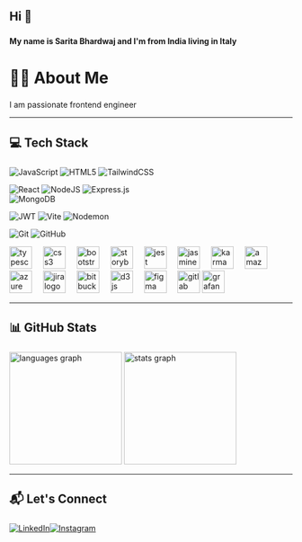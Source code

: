 
<h2 align="left">Hi 👋</h2>

###

<h4 align="left">My name is Sarita Bhardwaj and I'm from India living in Italy</h4>

###

# 👨‍💻 About Me
###

<p align="left">I am passionate frontend engineer </p>

---

## 💻 Tech Stack

###  
![JavaScript](https://img.shields.io/badge/javascript-%23323330.svg?style=for-the-badge&logo=javascript&logoColor=%23F7DF1E) 
![HTML5](https://img.shields.io/badge/html5-%23E34F26.svg?style=for-the-badge&logo=html5&logoColor=white) 
![TailwindCSS](https://img.shields.io/badge/tailwindcss-%2338B2AC.svg?style=for-the-badge&logo=tailwind-css&logoColor=white) 

![React](https://img.shields.io/badge/-React-61DAFB?logo=react&logoColor=white&style=for-the-badge) 
![NodeJS](https://img.shields.io/badge/node.js-6DA55F?style=for-the-badge&logo=node.js&logoColor=white) 
![Express.js](https://img.shields.io/badge/express.js-%23404d59.svg?style=for-the-badge&logo=express&logoColor=%2361DAFB)  
![MongoDB](https://img.shields.io/badge/-MongoDB-47A248?logo=mongodb&logoColor=white&style=for-the-badge) 

![JWT](https://img.shields.io/badge/JWT-black?style=for-the-badge&logo=JSON%20web%20tokens) 
![Vite](https://img.shields.io/badge/-Vite-646CFF?logo=vite&logoColor=white&style=for-the-badge) 
![Nodemon](https://img.shields.io/badge/NODEMON-%23323330.svg?style=for-the-badge&logo=nodemon&logoColor=%BBDEAD)  

![Git](https://img.shields.io/badge/git-%23F05033.svg?style=for-the-badge&logo=git&logoColor=white) 
![GitHub](https://img.shields.io/badge/github-%23121011.svg?style=for-the-badge&logo=github&logoColor=white)



<div align="left">
  <img src="https://cdn.jsdelivr.net/gh/devicons/devicon/icons/typescript/typescript-original.svg" height="40" alt="typescript logo"  />
  <img width="12" />
  <img src="https://cdn.jsdelivr.net/gh/devicons/devicon/icons/css3/css3-original.svg" height="40" alt="css3 logo"  />
  <img width="12" />
  <img src="https://cdn.jsdelivr.net/gh/devicons/devicon/icons/bootstrap/bootstrap-original.svg" height="40" alt="bootstrap logo"  />
  <img width="12" />
  <img src="https://cdn.jsdelivr.net/gh/devicons/devicon/icons/storybook/storybook-original.svg" height="40" alt="storybook logo"  />
  <img width="12" />
  <img src="https://cdn.jsdelivr.net/gh/devicons/devicon/icons/jest/jest-plain.svg" height="40" alt="jest logo"  />
  <img width="12" />
   <img src="https://cdn.jsdelivr.net/gh/devicons/devicon/icons/jasmine/jasmine-original.svg" height="40" alt="jasmine logo"  />
  <img width="12" />
   <img src="https://cdn.jsdelivr.net/gh/devicons/devicon/icons/karma/karma-original.svg" height="40" alt="karma logo"  />
  <img width="12" />
  <img src="https://cdn.jsdelivr.net/gh/devicons/devicon/icons/amazonwebservices/amazonwebservices-line-wordmark.svg" height="40" alt="amazonwebservices logo"  />
  <img width="12" />
  <img src="https://cdn.jsdelivr.net/gh/devicons/devicon/icons/azure/azure-original.svg" height="40" alt="azure logo"  />
  <img width="12" />
  <img src="https://cdn.jsdelivr.net/gh/devicons/devicon/icons/jira/jira-original.svg" height="40" alt="jira logo"  />
  <img width="12" />
  <img src="https://cdn.jsdelivr.net/gh/devicons/devicon/icons/bitbucket/bitbucket-original.svg" height="40" alt="bitbucket logo"  />
  <img width="12" />
  <img src="https://cdn.jsdelivr.net/gh/devicons/devicon/icons/d3js/d3js-original.svg" height="40" alt="d3js logo"  />
  <img width="12" />
  <img src="https://cdn.jsdelivr.net/gh/devicons/devicon/icons/figma/figma-original.svg" height="40" alt="figma logo"  />
  <img width="12" />
  <img src="https://cdn.jsdelivr.net/gh/devicons/devicon/icons/gitlab/gitlab-original.svg" height="40" alt="gitlab logo"  />
  <img src="https://cdn.jsdelivr.net/gh/devicons/devicon/icons/grafana/grafana-original.svg" height="40" alt="grafana logo"  />


---

## 📊 GitHub Stats

###


  <div align="left">
     <img src="https://github-readme-stats.vercel.app/api/top-langs?username=sarita82225&locale=en&hide_title=false&layout=compact&card_width=320&langs_count=5&theme=dracula&hide_border=false" height="200"  alt="languages graph"  />
      
  <img src="https://github-readme-stats.vercel.app/api?username=sarita82225&hide_title=false&hide_rank=false&show_icons=true&include_all_commits=true&count_private=true&disable_animations=false&theme=dracula&locale=en&hide_border=false" height="200" alt="stats graph"  />
    
</div>

---

###


## 📬 Let's Connect

###

###

[![LinkedIn](https://img.shields.io/badge/LinkedIn-%230077B5.svg?logo=linkedin&logoColor=white)](https://www.linkedin.com/in/sb825/)[![Instagram](https://img.shields.io/badge/Instagram-%23E4405F.svg?logo=Instagram&logoColor=white)](https://www.instagram.com/sarita.bhardwaj2/?next=%2F&hl=en)




###




